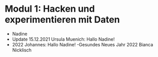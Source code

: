 # Modul 1: Hacken und experimentieren mit Daten
- Nadine
- Update 15.12.2021 Ursula Muenich: Hallo Nadine!
- 2022 Johannes: Hallo Nadine!
-Gesundes Neues Jahr 2022 Bianca Nicklisch
